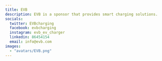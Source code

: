 ```yaml
---
title: EVB
description: EVB is a sponsor that provides smart charging solutions.
socials:
  twitter: EVBcharging
  facebook: evbcharging
  instagram: evb_ev_charger
  linkedin: 86454154
  email: info@evb.com
images:
  - "avatars/EVB.png"
---
```

